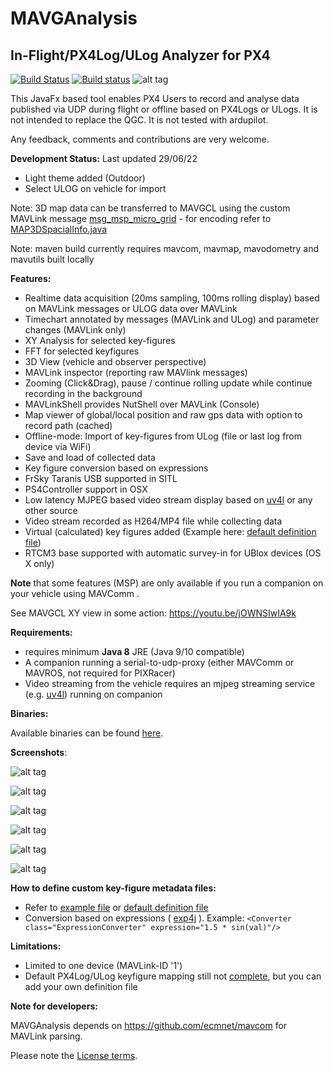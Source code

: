 

# MAVGAnalysis

## In-Flight/PX4Log/ULog Analyzer for PX4 

[![Build Status](https://travis-ci.org/ecmnet/MAVGCL.svg?branch=master)](https://travis-ci.org/ecmnet/MAVGCL) [![Build status](https://ci.appveyor.com/api/projects/status/jqo0dnkcksaj6b3s?svg=true)](https://ci.appveyor.com/project/ecmnet/mavgcl) ![alt tag](https://img.shields.io/github/release/ecmnet/MAVGCL.svg)



This JavaFx based tool enables PX4 Users to record and analyse data published via UDP during flight or offline based on PX4Logs or ULogs. It is not intended to replace the QGC. It is not tested with ardupilot.

Any feedback, comments and contributions are very welcome.

**Development Status:** Last updated 	29/06/22

- Light theme added (Outdoor)
- Select ULOG on vehicle for import


Note: 3D map data can be transferred to MAVGCL using the custom MAVLink message [msg_msp_micro_grid](https://github.com/ecmnet/mavcom/blob/af3a826866d977b898170547d15e1ad334899682/mavcom/mavlink/lquac.xml#L231) - for encoding refer to [MAP3DSpacialInfo.java](https://github.com/ecmnet/mavmap/blob/aa739520e2de797cad3ba71da01f041c87445557/mavmap/src/main/java/com/comino/mavmap/map/map3D/Map3DSpacialInfo.java#L84)

Note: maven build currently requires mavcom, mavmap, mavodometry and mavutils built locally

**Features:**

- Realtime data acquisition (20ms sampling, 100ms rolling display) based on MAVLink messages or ULOG data over MAVLink
- Timechart annotated by messages (MAVLink and ULog) and parameter changes (MAVLink only)
- XY Analysis for selected key-figures
- FFT for selected keyfigures
- 3D View (vehicle and observer perspective)
- MAVLink inspector (reporting raw MAVlink messages)
- Zooming (Click&Drag), pause / continue rolling update while continue recording in the background
- MAVLinkShell provides NutShell over MAVLink (Console)
- Map viewer of global/local position and raw gps data with option to record path (cached)
- Offline-mode: Import of key-figures from ULog (file or last log from device via WiFi)
- Save and load of collected data 
- Key figure conversion based on expressions
- FrSky Taranis USB supported in SITL
- PS4Controller support in OSX
- Low latency MJPEG based video stream display based on [uv4l](http://www.linux-projects.org) or any other source
- Video stream recorded as H264/MP4 file while collecting data
- Virtual (calculated) key figures added (Example here: [default definition file](https://github.com/ecmnet/MAVGCL/blob/master/MAVGCL/src/com/comino/flight/model/AnalysisDataModelMetaData.xml#L1000))
- RTCM3 base supported with automatic survey-in for UBlox devices (OS X only)

**Note** that some features (MSP) are only available if you run a companion on your vehicle using MAVComm .

See MAVGCL XY view in some action: <https://youtu.be/jOWNSIwIA9k>

**Requirements:**

- requires minimum  **Java 8** JRE (Java 9/10 compatible)
- A companion running a serial-to-udp-proxy (either MAVComm or MAVROS, not required for PIXRacer)
- Video streaming from the vehicle requires an mjpeg streaming service (e.g.  [uv4l](http://www.linux-projects.org)) running on companion 

**Binaries:**

Available binaries can be found [here](https://github.com/ecmnet/MAVGCL/releases).

**Screenshots**:

![alt tag](https://raw.github.com/ecmnet/MAVGCL/master/MAVGCL/screenshot5.png)

![alt tag](https://raw.github.com/ecmnet/MAVGCL/master/MAVGCL/image1.png) 

![alt tag](https://raw.github.com/ecmnet/MAVGCL/master/MAVGCL/image2.png)

![alt tag](https://raw.github.com/ecmnet/MAVGCL/master/MAVGCL/screenshot11.png) 

![alt tag](https://raw.github.com/ecmnet/MAVGCL/master/MAVGCL/screenshot14.png) 

![alt tag](https://raw.github.com/ecmnet/MAVGCL/master/MAVGCL/screenshot13.png) 




**How to define custom key-figure metadata files:**

- Refer to [example file](https://github.com/ecmnet/MAVGCL/blob/master/MAVGCL/ExampleKeyfigureMetaData.xml) or [default definition file](https://github.com/ecmnet/MAVGCL/blob/master/MAVGCL/src/com/comino/flight/model/AnalysisDataModelMetaData.xml#L515)
- Conversion based on expressions ( [exp4j](http://www.objecthunter.net/exp4j/#Built-in_functions) ).
  Example: `<Converter class="ExpressionConverter" expression="1.5 * sin(val)"/>`

**Limitations:**

- Limited to one device (MAVLink-ID '1')
- Default PX4Log/ULog keyfigure mapping still not [complete](https://github.com/ecmnet/MAVGCL/blob/master/MAVGCL/src/com/comino/flight/model/AnalysisDataModelMetaData.xml), but you can add your own definition file


**Note for developers:**

MAVGAnalysis depends on https://github.com/ecmnet/mavcom for MAVLink parsing.


Please note the [License terms](https://github.com/ecmnet/MAVGCL/blob/master/MAVGCL/LICENSE.md).

